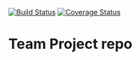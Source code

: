 [![Build Status](https://app.travis-ci.com/gcivil-nyu-org/Wednesday-Fall2023-Team-4.svg?branch=develop)](https://app.travis-ci.com/gcivil-nyu-org/Wednesday-Fall2023-Team-4)
[![Coverage Status](https://coveralls.io/repos/github/gcivil-nyu-org/Wednesday-Fall2023-Team-4/badge.svg?branch=test-coverage-2)](https://coveralls.io/github/gcivil-nyu-org/Wednesday-Fall2023-Team-4?branch=test-coverage-2)
# Team Project repo
